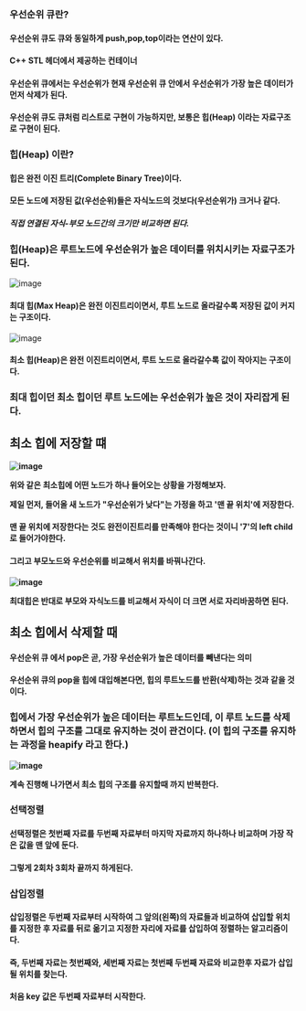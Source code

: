 ### 우선순위 큐란? 
#### 우선순위 큐도 큐와 동일하게 push,pop,top이라는 연산이 있다.
#### C++ STL<queue> 헤더에서 제공하는 컨테이너 
#### 우선순위 큐에서는 우선순위가 현재 우선순위 큐 안에서 우선순위가 가장 높은 데이터가 먼저 삭제가 된다.
#### 우선순위 큐도 큐처럼 리스트로 구현이 가능하지만, 보통은 힙(Heap) 이라는 자료구조로 구현이 된다.

### 힙(Heap) 이란?
#### 힙은 완전 이진 트리(Complete Binary Tree)이다.
#### 모든 노드에 저장된 값(우선순위)들은 자식노드의 것보다(우선순위가) 크거나 같다.
#### *직접 연결된 자식-부모 노드간의 크기만 비교하면 된다.*
### 힙(Heap)은 루트노드에 우선순위가 높은 데이터를 위치시키는 자료구조가 된다.
![image](https://user-images.githubusercontent.com/77561827/220017965-3ab63251-6594-40d2-9e31-81cefaffee86.png)

#### 최대 힙(Max Heap)은 완전 이진트리이면서, 루트 노드로 올라갈수록 저장된 값이 커지는 구조이다.

![image](https://user-images.githubusercontent.com/77561827/220018219-5b22598a-ee9e-4af9-8229-bcca601d79b2.png)

#### 최소 힙(Heap)은 완전 이진트리이면서, 루트 노드로 올라갈수록 값이 작아지는 구조이다.

### <b>최대 힙이던 최소 힙이던 루트 노드에는 우선순위가 높은 것이 자리잡게 된다.

## 최소 힙에 저장할 떄 
![image](https://user-images.githubusercontent.com/77561827/220253768-ae7f2d94-d384-4d7e-95a5-e683041cf1a5.png)

위와 같은 최소힙에 어떤 노드가 하나 들어오는 상황을 가정해보자.
<p>제일 먼저, 들어올 새 노드가 "우선순위가 낮다"는 가정을 하고 '맨 끝 위치'에 저장한다.</p>

#### 맨 끝 위치에 저장한다는 것도 완전이진트리를 만족해야 한다는 것이니 '7'의 left child로 들어가야한다.
#### 그리고 부모노드와 우선순위를 비교해서 위치를 바꿔나간다.
![image](https://user-images.githubusercontent.com/77561827/220256793-06d7f403-35cc-48c0-bcb3-e90d0d562c78.png)

<p>최대힙은 반대로 부모와 자식노드를 비교해서 자식이 더 크면 서로 자리바꿈하면 된다. </p>

## 최소 힙에서 삭제할 때
#### 우선순위 큐 에서 pop은 곧, <b>가장 우선순위가 높은 데이터를 빼낸다는 의미</b>
#### 우선순위 큐의 pop을 힙에 대입해본다면, 힙의 루트노드를 반환(삭제)하는 것과 같을 것이다.

### 힙에서 가장 우선순위가 높은 데이터는 루트노드인데, 이 루트 노드를 삭제하면서 힙의 구조를 그대로 유지하는 것이 관건이다. (이 힙의 구조를 유지하는 과정을 heapify 라고 한다.)
![image](https://user-images.githubusercontent.com/77561827/220259287-569c68e8-278e-4d59-a919-8cd5934c316c.png)
<p>계속 진행해 나가면서 최소 힙의 구조를 유지할때 까지 반복한다. </p>


### 선택정렬
#### 선택정렬은 첫번째 자료를 두번째 자료부터 마지막 자료까지 하나하나 비교하며 가장 작은 값을 맨 앞에 둔다.
#### 그렇게 2회차 3회차 끝까지 하게된다.

### 삽입정렬
#### 삽입정렬은 두번째 자료부터 시작하여 그 앞의(왼쪽)의 자료들과 비교하여 삽입할 위치를 지정한 후 자료를 뒤로 옮기고 지정한 자리에 자료를 삽입하여 정렬하는 알고리즘이다.
#### 즉, 두번째 자료는 첫번째와, 세번째 자료는 첫번째 두번째 자료와 비교한후 자료가 삽입될 위치를 찾는다.
#### 처음 key 값은 두번째 자료부터 시작한다.


